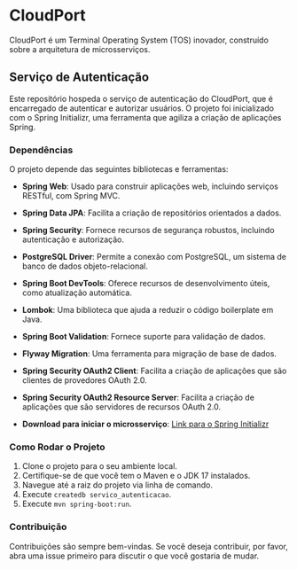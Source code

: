 # CloudPort

CloudPort é um Terminal Operating System (TOS) inovador, construído sobre a arquitetura de microsserviços.

## Serviço de Autenticação

Este repositório hospeda o serviço de autenticação do CloudPort, que é encarregado de autenticar e autorizar usuários. O projeto foi inicializado com o Spring Initializr, uma ferramenta que agiliza a criação de aplicações Spring.

### Dependências

O projeto depende das seguintes bibliotecas e ferramentas:

- **Spring Web**: Usado para construir aplicações web, incluindo serviços RESTful, com Spring MVC.
- **Spring Data JPA**: Facilita a criação de repositórios orientados a dados.
- **Spring Security**: Fornece recursos de segurança robustos, incluindo autenticação e autorização.
- **PostgreSQL Driver**: Permite a conexão com PostgreSQL, um sistema de banco de dados objeto-relacional.
- **Spring Boot DevTools**: Oferece recursos de desenvolvimento úteis, como atualização automática.
- **Lombok**: Uma biblioteca que ajuda a reduzir o código boilerplate em Java.
- **Spring Boot Validation**: Fornece suporte para validação de dados.
- **Flyway Migration**: Uma ferramenta para migração de base de dados.
- **Spring Security OAuth2 Client**: Facilita a criação de aplicações que são clientes de provedores OAuth 2.0.
- **Spring Security OAuth2 Resource Server**: Facilita a criação de aplicações que são servidores de recursos OAuth 2.0.

- **Download para iniciar o microsserviço**:
[Link para o Spring Initializr](https://start.spring.io/#!type=maven-project&language=java&platformVersion=3.1.1&packaging=jar&jvmVersion=11&groupId=br.com.cloudport&artifactId=servico-autenticacao&name=servico-autenticacao&description=Servi%C3%A7o%20respons%C3%A1vel%20pela%20autentica%C3%A7%C3%A3o%20e%20autoriza%C3%A7%C3%A3o%20de%20usu%C3%A1rios%20na%20aplica%C3%A7%C3%A3o%20CloudPort.&packageName=br.com.cloudport.servico-autenticacao&dependencies=web,data-jpa,security,postgresql,devtools,lombok,validation,flyway,oauth2-client,oauth2-resource-server)

### Como Rodar o Projeto

1. Clone o projeto para o seu ambiente local.
2. Certifique-se de que você tem o Maven e o JDK 17 instalados.
3. Navegue até a raiz do projeto via linha de comando.
4. Execute `createdb servico_autenticacao`.
5. Execute `mvn spring-boot:run`.

### Contribuição

Contribuições são sempre bem-vindas. Se você deseja contribuir, por favor, abra uma issue primeiro para discutir o que você gostaria de mudar.

